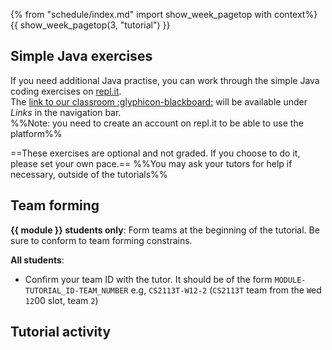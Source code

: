 {% from "schedule/index.md" import show_week_pagetop with context%}
{{ show_week_pagetop(3, "tutorial") }}

<box>

## Simple Java exercises

If you need additional Java practise, you can work through the simple Java coding exercises on [repl.it](https://repl.it/).<br>
The [link to our classroom :glyphicon-blackboard:](https://repl.it/classroom/invite/5Nfgumx) will be available under *Links* in the navigation bar.<br>
%%Note: you need to create an account on repl.it to be able to use the platform%%

==These exercises are optional and not graded. If you choose to do it, please set your own pace.==
%%You may ask your tutors for help if necessary, outside of the tutorials%%

</box>

## Team forming

**{{ module }} students only**: Form teams at the beginning of the tutorial. Be sure to conform to team forming constrains.

<panel src="../../admin/project-teams.md#main" header="Admin {{ icon_embedding }} Team Forming :star:" minimized />

**All students**: 
* Confirm your team ID with the tutor. It should be of the form `MODULE-TUTORIAL_ID-TEAM_NUMBER` e.g, `CS2113T-W12-2` (`CS2113T` team from the `W`ed `12`00 slot, team `2`)

## Tutorial activity

<!--
* In Addressbook Level 1, apply the following refactorings, where applicable. Use the IDE to aid refactoring.
  1. [Consolidate Conditional Expression](https://refactoring.com/catalog/consolidateConditionalExpression.html)
  2. [Decompose Conditional](https://refactoring.com/catalog/decomposeConditional.html)
  3. [Inline Method](https://refactoring.com/catalog/inlineMethod.html)
  4. [Remove Double Negative](https://refactoring.com/catalog/removeDoubleNegative.html)
  5. [Replace Magic Number with Symbolic Constant](https://refactoring.com/catalog/replaceMagicNumberWithSymbolicConstant.html)
  6. [Replace Nested Conditional with Guard Clauses](https://refactoring.com/catalog/replaceNestedConditionalWithGuardClauses.html)
  7. [Replace Parameter with Explicit Methods](https://refactoring.com/catalog/replaceParameterWithExplicitMethods.html)
  8. [Reverse Conditional](https://refactoring.com/catalog/reverseConditional.html)
  9. [Split Loop](https://refactoring.com/catalog/splitLoop.html)
  10. [Split Temporary Variable](https://refactoring.com/catalog/splitTemporaryVariable.html)
 
  <br>

* Show the evidence of understanding the usefulness of varargs. ([Relevant excercise in AB-L1](https://github.com/nusCS2113-AY1819S2/addressbook-level1/blob/master/docs/LearningOutcomes.adoc#use-varargs-code-lo-varargs-code))

* Draw the class diagram for the exercise: [Circle class]({{ module_website }}/se-book-adapted/chapters/cppToJava.html#defining-classes) 